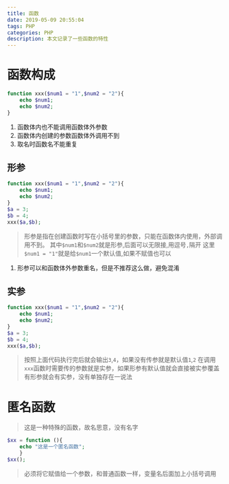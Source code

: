 ```yaml
---
title: 函数
date: 2019-05-09 20:55:04
tags: PHP
categories: PHP
description: 本文记录了一些函数的特性
---
```


# 函数构成

```php
function xxx($num1 = "1",$num2 = "2"){
	echo $num1;
	echo $num2;
}
``` 
1. 函数体内也不能调用函数体外参数
2. 函数体内创建的参数函数体外调用不到
3. 取名时函数名不能重复

## 形参
```php
function xxx($num1 = "1",$num2 = "2"){
	echo $num1;
	echo $num2;
}
$a = 3;
$b = 4;
xxx($a,$b);
```
> 形参是指在创建函数时写在小括号里的参数，只能在函数体内使用，外部调用不到。
> 其中`$num1`和`$num2`就是形参,后面可以无限接,用逗号`,`隔开
> 这里`$num1 = "1"`就是给`$num1`一个默认值,如果不赋值也可以

1. 形参可以和函数体外参数重名，但是不推荐这么做，避免混淆

## 实参
```php
function xxx($num1 = "1",$num2 = "2"){
	echo $num1;
	echo $num2;
}
$a = 3;
$b = 4;
xxx($a,$b);
```
> 按照上面代码执行完后就会输出`3`,`4`，如果没有传参就是默认值`1`,`2`
> 在调用`xxx`函数时需要传的参数就是实参，如果形参有默认值就会直接被实参覆盖
> 有形参就会有实参，没有单独存在一说法

# 匿名函数
> 这是一种特殊的函数，故名思意，没有名字
```php
$xx = function (){
	echo "这是一个匿名函数";
	}
$xx();
```
>必须将它赋值给一个参数，和普通函数一样，变量名后面加上小括号调用
